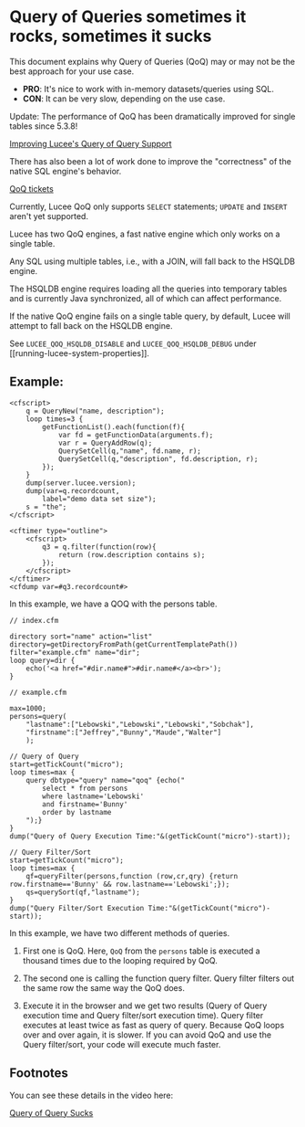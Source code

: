 <!--
{
  "title": "Query of Queries sometimes it rocks, sometimes it sucks",
  "id": "query-of-query-sometime",
  "related": [
    "tag-query",
    "function-queryexecute",
    "function-queryfilter"
  ],
  "categories": [
    "query"
  ],
  "description": "This document explains why Query of Queries (QoQ) may or may not be the best approach for your use case.",
  "keywords": [
    "Query of Queries",
    "QoQ",
    "Performance",
    "Query Filter",
    "Query Sort",
    "Lucee"
  ]
}
-->

# Query of Queries sometimes it rocks, sometimes it sucks

This document explains why Query of Queries (QoQ) may or may not be the best approach for your use case.

- **PRO**: It's nice to work with in-memory datasets/queries using SQL.
- **CON**: It can be very slow, depending on the use case.

Update: The performance of QoQ has been dramatically improved for single tables since 5.3.8!

[Improving Lucee's Query of Query Support](http://wwvv.codersrevolution.com/blog/improving-lucees-query-of-query-support)

There has also been a lot of work done to improve the "correctness" of the native SQL engine's behavior.

[QoQ tickets](https://luceeserver.atlassian.net/issues/?jql=text%20~%20%22qoq%22%20ORDER%20BY%20updated)

Currently, Lucee QoQ only supports `SELECT` statements; `UPDATE` and `INSERT` aren't yet supported.

Lucee has two QoQ engines, a fast native engine which only works on a single table.

Any SQL using multiple tables, i.e., with a JOIN, will fall back to the HSQLDB engine.

The HSQLDB engine requires loading all the queries into temporary tables and is currently Java synchronized, all of which can affect performance.

If the native QoQ engine fails on a single table query, by default, Lucee will attempt to fall back on the HSQLDB engine.

See `LUCEE_QOQ_HSQLDB_DISABLE` and `LUCEE_QOQ_HSQLDB_DEBUG` under [[running-lucee-system-properties]].

## Example:

```lucee+trycf
<cfscript>
	q = QueryNew("name, description");
	loop times=3 {
		getFunctionList().each(function(f){
			var fd = getFunctionData(arguments.f);
			var r = QueryAddRow(q);
			QuerySetCell(q,"name", fd.name, r);
			QuerySetCell(q,"description", fd.description, r);
		});
	}
	dump(server.lucee.version);
	dump(var=q.recordcount,
	    label="demo data set size");
	s = "the";
</cfscript>

<cftimer type="outline">
	<cfscript>
		q3 = q.filter(function(row){
			return (row.description contains s);
		});
	</cfscript>
</cftimer>
<cfdump var=#q3.recordcount#>
```

In this example, we have a QOQ with the persons table.

```luceescript
// index.cfm

directory sort="name" action="list" directory=getDirectoryFromPath(getCurrentTemplatePath()) filter="example.cfm" name="dir";
loop query=dir {
	echo('<a href="#dir.name#">#dir.name#</a><br>');
}
```

```luceescript
// example.cfm

max=1000;
persons=query(
	"lastname":["Lebowski","Lebowski","Lebowski","Sobchak"],
	"firstname":["Jeffrey","Bunny","Maude","Walter"]
	);

// Query of Query
start=getTickCount("micro");
loop times=max {
	query dbtype="query" name="qoq" {echo("
		select * from persons
		where lastname='Lebowski'
		and firstname='Bunny'
		order by lastname
	");}
}
dump("Query of Query Execution Time:"&(getTickCount("micro")-start));

// Query Filter/Sort
start=getTickCount("micro");
loop times=max {
	qf=queryFilter(persons,function (row,cr,qry) {return row.firstname=='Bunny' && row.lastname=='Lebowski';});
	qs=querySort(qf,"lastname");
}
dump("Query Filter/Sort Execution Time:"&(getTickCount("micro")-start));
```

In this example, we have two different methods of queries.

1. First one is QoQ. Here, `QoQ` from the `persons` table is executed a thousand times due to the looping required by QoQ.

2. The second one is calling the function query filter. Query filter filters out the same row the same way the QoQ does.

3. Execute it in the browser and we get two results (Query of Query execution time and Query filter/sort execution time). Query filter executes at least twice as fast as query of query. Because QoQ loops over and over again, it is slower. If you can avoid QoQ and use the Query filter/sort, your code will execute much faster.

## Footnotes

You can see these details in the video here:

[Query of Query Sucks](https://www.youtube.com/watch?v=bUBXzo1WbSM)
